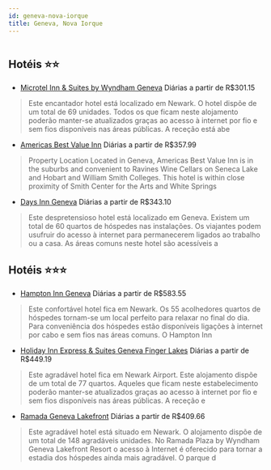 ```yaml
---
id: geneva-nova-iorque
title: Geneva, Nova Iorque
---
```


<center><img src="http://photos.hotelbeds.com/giata/16/160417/160417a_hb_a_001.jpg" alt="" /></center>


## Hotéis ⭐️⭐️

-    [Microtel Inn & Suites by Wyndham Geneva](https://www.hurb.com/aud/https://www.hurb.com/hoteis/geneva/microtel-inn-suites-by-wyndham-geneva-JNP-JP147316?cmp=18055) Diárias a partir de R$301.15
   > Este encantador hotel está localizado em Newark. O hotel dispõe de um total de 69 unidades. Todos os que ficam neste alojamento poderão manter-se atualizados graças ao acesso à internet por fio e sem fios disponíveis nas áreas públicas. A receção está abe
-    [Americas Best Value Inn](https://www.hurb.com/aud/https://www.hurb.com/hoteis/geneva/americas-best-value-inn-JNP-JP975176?cmp=18055) Diárias a partir de R$357.99
   > Property Location Located in Geneva, Americas Best Value Inn is in the suburbs and convenient to Ravines Wine Cellars on Seneca Lake and Hobart and William Smith Colleges. This hotel is within close proximity of Smith Center for the Arts and White Springs
-    [Days Inn Geneva](https://www.hurb.com/aud/https://www.hurb.com/hoteis/geneva/days-inn-geneva-JNP-JP975015?cmp=18055) Diárias a partir de R$343.10
   > Este despretensioso hotel está localizado em Geneva. Existem um total de 60 quartos de hóspedes nas instalações. Os viajantes podem usufruir do acesso à internet para permanecerem ligados ao trabalho ou a casa. As áreas comuns neste hotel são acessíveis a

## Hotéis ⭐️⭐️⭐️

-    [Hampton Inn Geneva](https://www.hurb.com/aud/https://www.hurb.com/hoteis/geneva/hampton-inn-geneva-JNP-JP041295?cmp=18055) Diárias a partir de R$583.55
   > Este confortável hotel fica em Newark. Os 55 acolhedores quartos de hóspedes tornam-se um local perfeito para relaxar no final do dia. Para conveniência dos hóspedes estão disponíveis ligações à internet por cabo e sem fios nas áreas comuns. O Hampton Inn
-    [Holiday Inn Express & Suites Geneva Finger Lakes](https://www.hurb.com/aud/https://www.hurb.com/hoteis/geneva/holiday-inn-express-suites-geneva-finger-lakes-JNP-JP403604?cmp=18055) Diárias a partir de R$449.19
   > Este agradável hotel fica em Newark Airport. Este alojamento dispõe de um total de 77 quartos. Aqueles que ficam neste estabelecimento poderão manter-se atualizados graças ao acesso à internet por fio e sem fios disponíveis nas áreas públicas. A receção e
-    [Ramada Geneva Lakefront](https://www.hurb.com/aud/https://www.hurb.com/hoteis/geneva/ramada-geneva-lakefront-JNP-JP175103?cmp=18055) Diárias a partir de R$409.66
   > Este agradável hotel está situado em Newark. O alojamento dispõe de um total de 148 agradáveis unidades. No Ramada Plaza by Wyndham Geneva Lakefront Resort o acesso à Internet é oferecido para tornar a estadia dos hóspedes ainda mais agradável. O parque d
